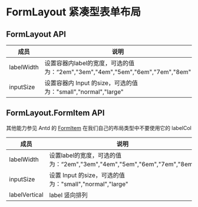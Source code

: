 # FormLayout 紧凑型表单布局

## FormLayout API

成员 | 说明 | 类型 | 默认值
---|---|---|---
labelWidth| 设置容器内label的宽度，可选的值为：“2em","3em","4em","5em","6em","7em","8em"|string|"4em"
inputSize|设置容器内 Input 的size，可选的值为："small","normal","large"|string| "normal"

## FormLayout.FormItem API
其他能力参见 Antd 的 [FormItem](http://1x.ant.design/components/form/#Form.Item)
在我们自己的布局类型中不要使用它的 labelCol

成员 | 说明 | 类型 | 默认值
---|---|---|---
labelWidth| 设置label的宽度，可选的值为：“2em","3em","4em","5em","6em","7em","8em"|string|"4em"
inputSize|设置 Input 的size，可选的值为："small","normal","large"|string| "normal"
labelVertical|label 竖向排列 | bool | false